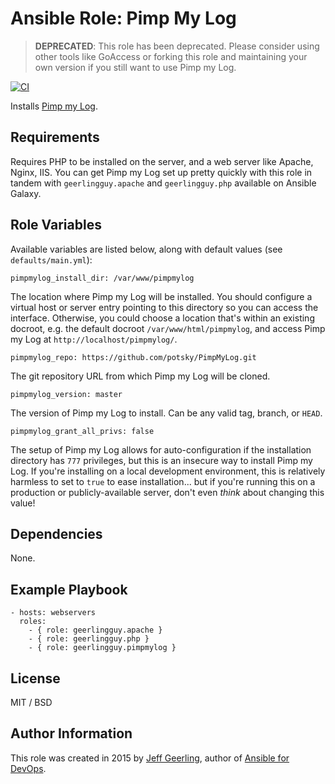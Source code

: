# Ansible Role: Pimp My Log

> **DEPRECATED**: This role has been deprecated. Please consider using other tools like GoAccess or forking this role and maintaining your own version if you still want to use Pimp my Log.

[![CI](https://github.com/geerlingguy/ansible-role-pimpmylog/workflows/CI/badge.svg?event=push)](https://github.com/geerlingguy/ansible-role-pimpmylog/actions?query=workflow%3ACI)

Installs [Pimp my Log](http://pimpmylog.com/).

## Requirements

Requires PHP to be installed on the server, and a web server like Apache, Nginx, IIS. You can get Pimp my Log set up pretty quickly with this role in tandem with `geerlingguy.apache` and `geerlingguy.php` available on Ansible Galaxy.

## Role Variables

Available variables are listed below, along with default values (see `defaults/main.yml`):

    pimpmylog_install_dir: /var/www/pimpmylog

The location where Pimp my Log will be installed. You should configure a virtual host or server entry pointing to this directory so you can access the interface. Otherwise, you could choose a location that's within an existing docroot, e.g. the default docroot `/var/www/html/pimpmylog`, and access Pimp my Log at `http://localhost/pimpmylog/`.

    pimpmylog_repo: https://github.com/potsky/PimpMyLog.git

The git repository URL from which Pimp my Log will be cloned.

    pimpmylog_version: master

The version of Pimp my Log to install. Can be any valid tag, branch, or `HEAD`.

    pimpmylog_grant_all_privs: false

The setup of Pimp my Log allows for auto-configuration if the installation directory has `777` privileges, but this is an insecure way to install Pimp my Log. If you're installing on a local development environment, this is relatively harmless to set to `true` to ease installation... but if you're running this on a production or publicly-available server, don't even _think_ about changing this value!

## Dependencies

None.

## Example Playbook

    - hosts: webservers
      roles:
        - { role: geerlingguy.apache }
        - { role: geerlingguy.php }
        - { role: geerlingguy.pimpmylog }

## License

MIT / BSD

## Author Information

This role was created in 2015 by [Jeff Geerling](https://www.jeffgeerling.com/), author of [Ansible for DevOps](https://www.ansiblefordevops.com/).
